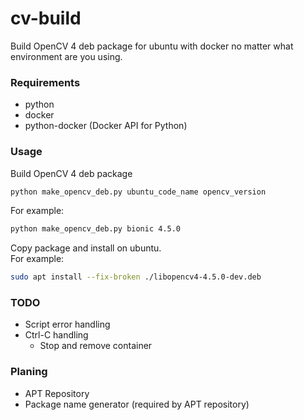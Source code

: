 # cv-build

Build OpenCV 4 deb package for ubuntu with docker no matter what environment are you using.

### Requirements

-   python
-   docker
-   python-docker (Docker API for Python)

### Usage

Build OpenCV 4 deb package

```bash
python make_opencv_deb.py ubuntu_code_name opencv_version
```

For example:

```bash
python make_opencv_deb.py bionic 4.5.0
```

Copy package and install on ubuntu.  
For example:

```bash
sudo apt install --fix-broken ./libopencv4-4.5.0-dev.deb
```

### TODO

-   Script error handling
-   Ctrl-C handling
    -   Stop and remove container

### Planing

-   APT Repository
-   Package name generator (required by APT repository)
